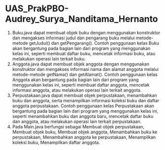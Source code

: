 # UAS_PrakPBO-Audrey_Surya_Nanditama_Hernanto
1. Buku.java dapat membuat objek buku dengan menggunakan konstruktor dan mengakses informasi judul dan pengarang buku melalui metode-metode getJudul() dan getPengarang(). Contoh penggunaan kelas Buku akan bergantung pada bagian lain dari program yang menggunakan kelas ini, seperti membuat daftar buku, mencetak informasi buku, atau melakukan operasi lain terkait buku.
2. Anggota.java dapat membuat objek anggota dengan menggunakan konstruktor dan mengakses informasi nama dan alamat anggota melalui metode-metode getNama() dan getAlamat(). Contoh penggunaan kelas Anggota akan bergantung pada bagian lain dari program yang menggunakan kelas ini, seperti membuat daftar anggota, mencetak informasi anggota, atau melakukan operasi lain terkait anggota.
3. Perpustakaan.java dapat membuat objek perpustakaan, menambahkan buku dan anggota, serta menampilkan informasi koleksi buku dan daftar anggota perpustakaan. Contoh penggunaan kelas Perpustakaan akan bergantung pada bagian lain dari program yang menggunakan kelas ini, seperti menambahkan buku dan anggota baru, mencetak daftar buku dan anggota, atau melakukan operasi lain terkait perpustakaan.
4. Pada Main.java berfungsi sebagai Membuat objek perpustakaan, Membuat objek buku, Membuat objek anggota, Menambahkan buku ke perpustakaan, Menambahkan anggota ke perpustakaan, Menampilkan koleksi buku, Menampilkan daftar anggota.
